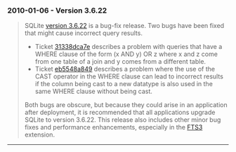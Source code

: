 ### 2010\-01\-06 \- Version 3\.6\.22


> SQLite [version 3\.6\.22](releaselog/3_6_22.html) is a bug\-fix release. Two bugs have been fixed
>  that might cause incorrect query results.
>  * Ticket [31338dca7e](https://www.sqlite.org/src/info/31338dca7e)
>  describes a
>  problem with queries that have a WHERE clause of the form (x AND y) OR z
>  where x and z come from one table of a join and y comes from a different
>  table.
>  * Ticket [eb5548a849](https://www.sqlite.org/src/info/eb5548a849)
>  describes
>  a problem where the use of the CAST operator in the WHERE clause can lead
>  to incorrect results if the column being cast to a new datatype is also
>  used in the same WHERE clause without being cast.
> 
> 
>  Both bugs are obscure,
>  but because they could arise in an application after deployment, it is
>  recommended that all applications upgrade SQLite to version 3\.6\.22\.
>  This release also includes other minor bug fixes and performance
>  enhancements, especially in the [FTS3](fts3.html) extension.



---

